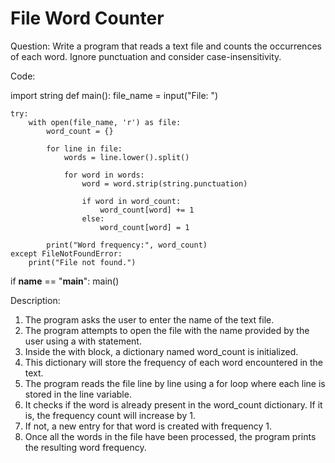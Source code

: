 # File Word Counter
Question: Write a program that reads a text file and counts the occurrences of each word. Ignore punctuation and consider case-insensitivity.

Code:

import string
def main():
    file_name = input("File: ")

    try:
        with open(file_name, 'r') as file:
            word_count = {}
            
            for line in file:
                words = line.lower().split()

                for word in words:
                    word = word.strip(string.punctuation)
                    
                    if word in word_count:
                        word_count[word] += 1
                    else:
                        word_count[word] = 1

            print("Word frequency:", word_count)
    except FileNotFoundError:
        print("File not found.")
if __name__ == "__main__":
    main()

Description:
1. The program asks the user to enter the name of the text file.
2. The program attempts to open the file with the name provided by the user using a with statement.
3. Inside the with block, a dictionary named word_count is initialized.
4. This dictionary will store the frequency of each word encountered in the text.
5. The program reads the file line by line using a for loop where each line is stored in the line variable.
6. It checks if the word is already present in the word_count dictionary. If it is, the frequency count will increase by 1.
7. If not, a new entry for that word is created with frequency 1.
8. Once all the words in the file have been processed, the program prints the resulting word frequency.


